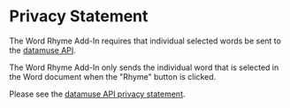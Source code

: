 # Privacy Statement

The Word Rhyme Add-In requires that individual selected words be sent to the [datamuse API](http://www.datamuse.com/api/).

The Word Rhyme Add-In only sends the individual word that is selected in the Word document when the "Rhyme" button is clicked.

Please see the [datamuse API privacy statement](http://www.datamuse.com/api/#privacy).
